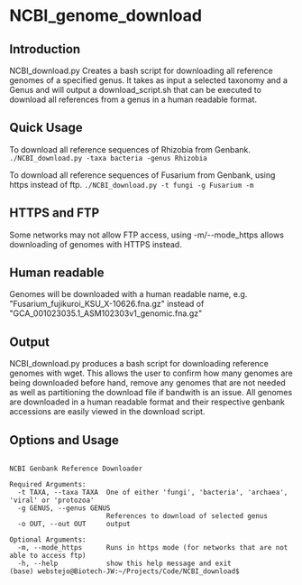 # NCBI_genome_download
## Introduction
NCBI_download.py Creates a bash script for downloading all reference genomes of a specified genus. It takes as input a selected taxonomy and a Genus and will output a download_script.sh that can be executed to download all references from a genus in a human readable format.

## Quick Usage
To download all reference sequences of Rhizobia from Genbank.
`./NCBI_download.py -taxa bacteria -genus Rhizobia`

To download all reference sequences of Fusarium from Genbank, using https instead of ftp.
`./NCBI_download.py -t fungi -g Fusarium -m`

## HTTPS and FTP
Some networks may not allow FTP access, using -m/--mode_https allows downloading of genomes with HTTPS instead.

## Human readable
Genomes will be downloaded with a human readable name, e.g. "Fusarium_fujikuroi_KSU_X-10626.fna.gz" instead of "GCA_001023035.1_ASM102303v1_genomic.fna.gz"

## Output
NCBI_download.py produces a bash script for downloading reference genomes with wget. This allows the user to confirm how many genomes are being downloaded before hand, remove any genomes that are not needed as well as partitioning the download file if bandwith is an issue. All genomes are downloaded in a human readable format and their respective genbank accessions are easily viewed in the download script.

## Options and Usage
```usage: NCBI_download.py -t TAXA [-g GENUS] [-o OUT] [-m] [-h]

NCBI Genbank Reference Downloader

Required Arguments:
  -t TAXA, --taxa TAXA  One of either 'fungi', 'bacteria', 'archaea', 'viral' or 'protozoa'
  -g GENUS, --genus GENUS
                        References to download of selected genus
  -o OUT, --out OUT     output

Optional Arguments:
  -m, --mode_https      Runs in https mode (for networks that are not able to access ftp)
  -h, --help            show this help message and exit
(base) webstejo@Biotech-JW:~/Projects/Code/NCBI_download$
```
